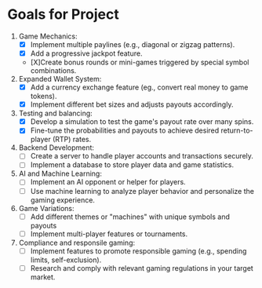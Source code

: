 # Goals for Project
1. Game Mechanics:
    - [X] Implement multiple paylines (e.g., diagonal or zigzag patterns).
    - [X] Add a progressive jackpot feature.
    - [X]Create bonus rounds or mini-games triggered by special symbol combinations.
2. Expanded Wallet System:
    - [X] Add a currency exchange feature (eg., convert real money to game tokens).
    - [X] Implement different bet sizes and adjusts payouts accordingly.
3. Testing and balancing:
    - [X] Develop a simulation to test the game's payout rate over many spins.
    - [X] Fine-tune the probabilities and payouts to achieve desired return-to-player (RTP) rates.
4. Backend Development:
    - [ ] Create a server to handle player accounts and transactions securely.
    - [ ] Implement a database to store player data and game statistics.
5. AI and Machine Learning:
    - [ ] Implement an AI opponent or helper for players.
    - [ ] Use machine learning to analyze player behavior and personalize the gaming experience.
6. Game Variations:
    - [ ] Add different themes or "machines" with unique symbols and payouts
    - [ ] Implement multi-player features or tournaments.
7. Compliance and responsile gaming:
    - [ ] Implement features to promote responsible gaming (e.g., spending limits, self-exclusion).
    - [ ] Research and comply with relevant gaming regulations in your target market.